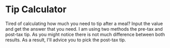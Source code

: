 # Tip Calculator

Tired of calculating how much you need to tip after a meal? 
Input the value and get the answer that you need. I am using two methods the pre-tax and post-tax tip. 
As you might notice there is not much difference between both results. As a result, I'll advice you to pick the post-tax tip.
